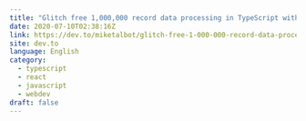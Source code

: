 ```yaml
---
title: "Glitch free 1,000,000 record data processing in TypeScript with js-coroutines"
date: 2020-07-10T02:38:16Z
link: https://dev.to/miketalbot/glitch-free-1-000-000-record-data-processing-in-typescript-with-js-coroutines-fmp?utm_medium=RSS&utm_source=news.12bit.vn
site: dev.to
language: English
category:
  - typescript
  - react
  - javascript
  - webdev
draft: false
---
```

